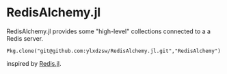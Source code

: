 RedisAlchemy.jl
===============

RedisAlchemy.jl provides some "high-level" collections connected to a a Redis server.

```
Pkg.clone("git@github.com:ylxdzsw/RedisAlchemy.jl.git","RedisAlchemy")
```

inspired by [Redis.jl](https://github.com/jkaye2012/Redis.jl).
